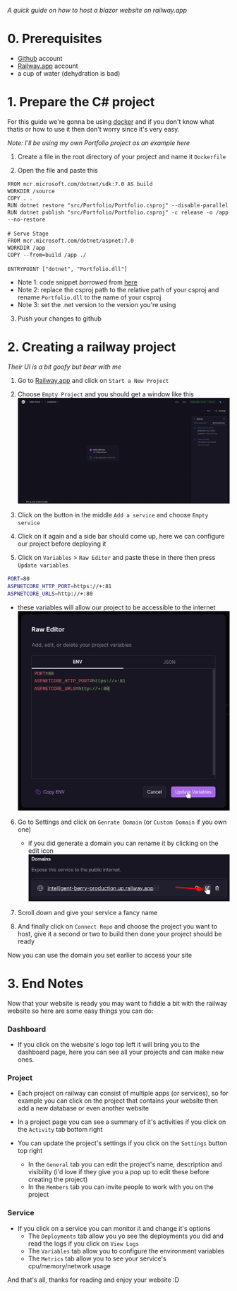 *A quick guide on how to host a blazor website on railway.app*


# 0. Prerequisites

- [Github](https://github.com) account
- [Railway.app](https://railway.app?referralCode=V3mmKK) account
- a cup of water (dehydration is bad)


# 1. Prepare the C# project

For this guide we're gonna be using [docker](https://www.docker.com/) and if you don't know what thatis or how to use it then don't worry since it's very easy.

*Note: I'll be using my own Portfolio project as an example here*

1. Create a file in the root directory of your project and name it `Dockerfile`

2. Open the file and paste this

```docker
FROM mcr.microsoft.com/dotnet/sdk:7.0 AS build
WORKDIR /source
COPY . .
RUN dotnet restore "src/Portfolio/Portfolio.csproj" --disable-parallel
RUN dotnet publish "src/Portfolio/Portfolio.csproj" -c release -o /app --no-restore

# Serve Stage
FROM mcr.microsoft.com/dotnet/aspnet:7.0
WORKDIR /app
COPY --from=build /app ./

ENTRYPOINT ["dotnet", "Portfolio.dll"]
```
   - Note 1: code snippet *borrowed* from [here](https://youtu.be/3s-RfwvijpY?t=206)
   - Note 2: replace the csproj path to the relative path of your csproj and rename `Portfolio.dll` to the name of your csproj
   - Note 3: set the .net version to the version you're using

3. Push your changes to github


# 2. Creating a railway project

*Their UI is a bit goofy but bear with me*

1. Go to [Railway.app](https://railway.app?referralCode=V3mmKK) and click on `Start a New Project`

2. Choose `Empty Project` and you should get a window like this
![Alt text](Images/1.png)

3. Click on the button in the middle `Add a service` and choose `Empty service`

4. Click on it again and a side bar should come up, here we can configure our project before deploying it

5. Click on `Variables` > `Raw Editor` and paste these in there then press `Update variables`

```sh
PORT=80
ASPNETCORE_HTTP_PORT=https://+:81
ASPNETCORE_URLS=http://+:80
```
   - these variables will allow our project to be accessible to the internet
    ![Alt text](Images/2.png)

6. Go to Settings and click on `Genrate Domain` (or `Custom Domain` if you own one)
   - if you did generate a domain you can rename it by clicking on the edit icon
    ![Alt text](Images/3.png)

7. Scroll down and give your service a fancy name

8. And finally click on `Connect Repo` and choose the project you want to host, give it a second or two to build then done your project should be ready

Now you can use the domain you set earlier to access your site


# 3. End Notes

Now that your website is ready you may want to fiddle a bit with the railway website so here are some easy things you can do:

### Dashboard

- If you click on the website's logo top left it will bring you to the dashboard page, here you can see all your projects and can make new ones.


### Project

- Each project on railway can consist of multiple apps (or services), so for example you can click on the project that contains your website then add a new database or even another website

- In a project page you can see a summary of it's activities if you click on the `Activity` tab bottom right

- You can update the project's settings if you click on the `Settings` button top right
  - In the `General` tab you can edit the project's name, description and visibility (i'd love if they give you a pop up to edit these before creating the project)
  - In the `Members` tab you can invite people to work with you on the project

### Service

- If you click on a service you can monitor it and change it's options
  - The `Deployments` tab allow you yo see the deployments you did and read the logs if you click on `View Logs`
  - The `Variables` tab allow you to configure the environment variables
  - The `Metrics` tab allow you to see your service's cpu/memory/network usage

And that's all, thanks for reading and enjoy your website :D